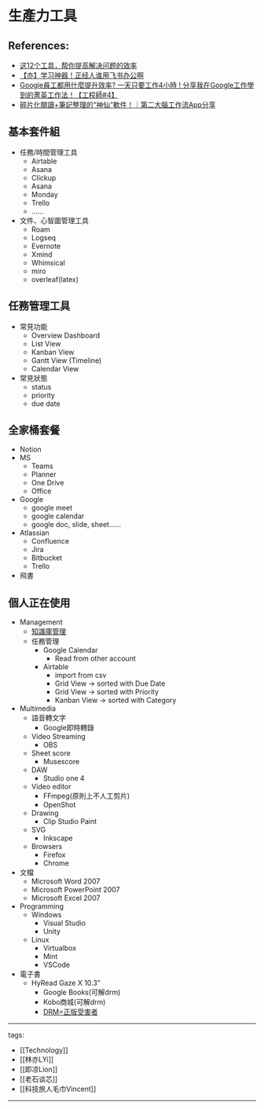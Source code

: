 # 生產力工具

## References:
* [这12个工具，帮你提高解决问题的效率](https://www.youtube.com/watch?v=Zr4JU5OPIwc)
* [【亦】学习神器！正经人谁用飞书办公啊](https://www.youtube.com/watch?v=mXkzYxoo2Z8)
* [Google員工都用什麼提升效率? 一天只要工作4小時 ! 分享我在Google工作學到的菁英工作法！【工程師#4】](https://www.youtube.com/watch?v=_OXKszvJE00)
* [碎片化閱讀+筆記整理的“神仙”軟件！｜第二大腦工作流App分享](https://www.youtube.com/watch?v=peJKnbkJaF8)


## 基本套件組
* 任務/時間管理工具
  * Airtable
  * Asana
  * Clickup
  * Asana
  * Monday
  * Trello
  * ......
* 文件、心智圖管理工具
  * Roam
  * Logseq
  * Evernote
  * Xmind
  * Whimsical
  * miro
  * overleaf(latex)

## 任務管理工具
* 常見功能
  * Overview Dashboard
  * List View
  * Kanban View
  * Gantt View (Timeline)
  * Calendar View
* 常見狀態
  * status
  * priority
  * due date

## 全家桶套餐
* Notion
* MS
  * Teams
  * Planner
  * One Drive
  * Office
* Google
  * google meet
  * google calendar
  * google doc, slide, sheet......
* Atlassian
  * Confluence
  * Jira
  * Bitbucket
  * Trello
* 飛書

## 個人正在使用
* Management
  * [知識庫管理](/Knowledge/Technology/Knowledge%20Management/)
  * 任務管理
    * Google Calendar
      * Read from other account
    * Airtable
      * import from csv 
      * Grid View -> sorted with Due Date
      * Grid View -> sorted with Priority
      * Kanban View -> sorted with Category
* Multimedia
  * 語音轉文字
    * Google即時轉錄
  * Video Streaming
    * OBS
  * Sheet score
    * Musescore
  * DAW
    * Studio one 4
  * Video editor
    * FFmpeg(原則上不人工剪片)
    * OpenShot
  * Drawing
    * Clip Studio Paint
  * SVG 
    * Inkscape
  * Browsers
    * Firefox
    * Chrome
* 文檔
  * Microsoft Word 2007
  * Microsoft PowerPoint 2007
  * Microsoft Excel 2007
* Programming
  * Windows
    * Visual Studio
    * Unity
  * Linux  
    * Virtualbox
    * Mint
    * VSCode
* 電子書 
  * HyRead Gaze X 10.3"
    * Google Books(可解drm)
    * Kobo商城(可解drm)
    * [DRM=正版受害者](https://quantumnecro.blogspot.com/2021/10/drm.html)


---
tags:
  - [[Technology]]
  - [[林亦LYi]]
  - [[即凉Lion]]
  - [[老石谈芯]]
  - [[科技旅人毛巾Vincent]]
  
---